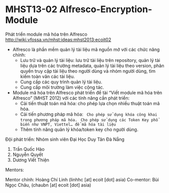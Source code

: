 MHST13-02
Alfresco-Encryption-Module
========================================

Phát triển module mã hóa trên Alfresco 
http://wiki.vfossa.vn/mhst:ideas:mhst2013:ecoit02

- Alfresco là phần mềm quản lý tài liệu mã nguồn mở với các chức năng chính:
  + Lưu trữ và quản lý tài liệu: lưu trữ tài liệu trên repository, quản lý tài liệu dựa trên các trường metadata, quản lý tài liệu theo version, phân quyền truy cập tài liệu theo người dùng và nhóm người dùng, tìm kiếm toàn văn các tài liệu.
  + Cung cấp các quy trình quản lý tài liệu.
  + Cung cấp môi trường làm việc cộng tác.
- Module mã hóa trên Alfresco phát triển đề tài “Viết module mã hóa trên Alfresco” (MHST 2012) với các tính năng cần phát triển:
  + Cải tiến thuật toán mã hóa: cho phép lựa chọn nhiều thuật toán mã hóa.
  + Cải tiến phương pháp mã hóa:
      ` Cho phép sử dụng khóa công khai trong phương pháp mã hóa.` 
      ` Cho phép sử dụng các Token Key phổ biến như VNPT, Viettel… để mã hóa tài liệu`
  + Thêm tính năng quản lý khóa/token key cho người dùng.

Đội phát triển: Nhóm sinh viên Đại Học Duy Tân Đà Nẵng

1. Trần Quốc Hào
2. Nguyễn Quyết
3. Dương Viết Thiện

Mentors:

  Mentor chính: Hoàng Chí Linh (linhhc [at] ecoit [dot] asia)
  Co-mentor: Bùi Ngọc Châu, (chaubn [at] ecoit [dot] asia)
